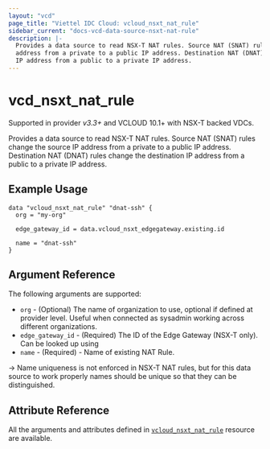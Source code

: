 ```yaml
---
layout: "vcd"
page_title: "Viettel IDC Cloud: vcloud_nsxt_nat_rule"
sidebar_current: "docs-vcd-data-source-nsxt-nat-rule"
description: |-
  Provides a data source to read NSX-T NAT rules. Source NAT (SNAT) rules change the source IP 
  address from a private to a public IP address. Destination NAT (DNAT) rules change the destination
  IP address from a public to a private IP address.
---
```


# vcd\_nsxt\_nat\_rule

Supported in provider *v3.3+* and VCLOUD 10.1+ with NSX-T backed VDCs.

Provides a data source to read NSX-T NAT rules. Source NAT (SNAT) rules change the source IP 
address from a private to a public IP address. Destination NAT (DNAT) rules change the destination
IP address from a public to a private IP address.

## Example Usage

```hcl
data "vcloud_nsxt_nat_rule" "dnat-ssh" {
  org = "my-org"

  edge_gateway_id = data.vcloud_nsxt_edgegateway.existing.id

  name = "dnat-ssh"
}
```

## Argument Reference

The following arguments are supported:

* `org` - (Optional) The name of organization to use, optional if defined at provider level. Useful
  when connected as sysadmin working across different organizations.
* `edge_gateway_id` - (Required) The ID of the Edge Gateway (NSX-T only). Can be looked up using
* `name` - (Required)  - Name of existing NAT Rule.

-> Name uniqueness is not enforced in NSX-T NAT rules, but for this data source to work properly
names should be unique so that they can be distinguished.

## Attribute Reference

All the arguments and attributes defined in
[`vcloud_nsxt_nat_rule`](/providers/terraform-viettelidc/vcloud/latest/docs/resources/nsxt_nat_rule) resource are available.
